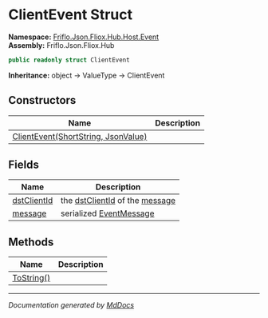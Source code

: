 ﻿<!--  
  <auto-generated>   
    The contents of this file were generated by a tool.  
    Changes to this file may be list if the file is regenerated  
  </auto-generated>   
-->

# ClientEvent Struct

**Namespace:** [Friflo.Json.Fliox.Hub.Host.Event](../index.md)  
**Assembly:** Friflo.Json.Fliox.Hub

```csharp
public readonly struct ClientEvent
```

**Inheritance:** object → ValueType → ClientEvent

## Constructors

| Name                                                         | Description |
| ------------------------------------------------------------ | ----------- |
| [ClientEvent(ShortString, JsonValue)](constructors/index.md) |             |

## Fields

| Name                                 | Description                                                                                                  |
| ------------------------------------ | ------------------------------------------------------------------------------------------------------------ |
| [dstClientId](fields/dstClientId.md) | the [dstClientId](../../../Protocol/ProtocolEvent/fields/dstClientId.md) of the [message](fields/message.md) |
| [message](fields/message.md)         | serialized [EventMessage](../../../Protocol/EventMessage/index.md)                                           |

## Methods

| Name                              | Description |
| --------------------------------- | ----------- |
| [ToString()](methods/ToString.md) |             |

___

*Documentation generated by [MdDocs](https://github.com/ap0llo/mddocs)*
